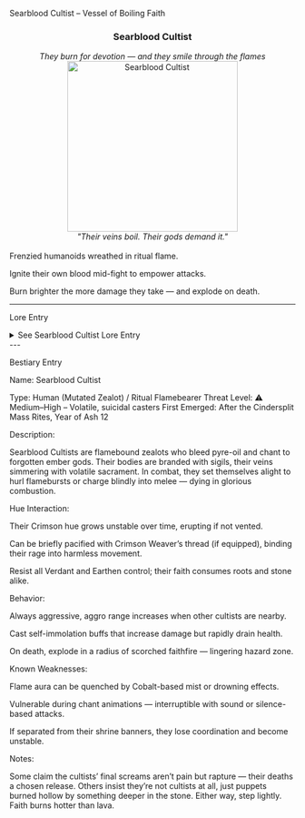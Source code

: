 Searblood Cultist – Vessel of Boiling Faith

<div align="center">
  <h3>Searblood Cultist</h3>  
  <i>They burn for devotion — and they smile through the flames</i></br>  
  <img src="../../assets/monsters/searblood-cultist.png" alt="Searblood Cultist" width="300">  
  </br><i>"Their veins boil. Their gods demand it."</i></br></br>
</div>Frenzied humanoids wreathed in ritual flame.

Ignite their own blood mid-fight to empower attacks.

Burn brighter the more damage they take — and explode on death.



---

Lore Entry

<details><summary>See Searblood Cultist Lore Entry</summary>Lore Entry: Burned parchment recovered from the Ember Reliquary

> “We gave them fire and they gave us back belief.”



> "The Searbloods are not born. They are chosen — or broken. Fanatics of the Flame Choir, they offer their veins as altars. Every drop boiled is a hymn. Every wound is scripture."



> "You’ll know them by their chants — not spoken, but hissed between clenched teeth. And by the way they bleed fire, not red."



> "One ignites to strike. Two ignite to sanctify. A dozen? That’s a sermon, and you'd best run before they sing it."



> — Last record of Flameward Vintell, whose bones were found fused to a scorched altarstone



</details>
---

Bestiary Entry

Name:	Searblood Cultist

Type:	Human (Mutated Zealot) / Ritual Flamebearer
Threat Level:	⚠️ Medium–High – Volatile, suicidal casters
First Emerged:	After the Cindersplit Mass Rites, Year of Ash 12


Description:

Searblood Cultists are flamebound zealots who bleed pyre-oil and chant to forgotten ember gods. Their bodies are branded with sigils, their veins simmering with volatile sacrament. In combat, they set themselves alight to hurl flamebursts or charge blindly into melee — dying in glorious combustion.

Hue Interaction:

Their Crimson hue grows unstable over time, erupting if not vented.

Can be briefly pacified with Crimson Weaver’s thread (if equipped), binding their rage into harmless movement.

Resist all Verdant and Earthen control; their faith consumes roots and stone alike.


Behavior:

Always aggressive, aggro range increases when other cultists are nearby.

Cast self-immolation buffs that increase damage but rapidly drain health.

On death, explode in a radius of scorched faithfire — lingering hazard zone.


Known Weaknesses:

Flame aura can be quenched by Cobalt-based mist or drowning effects.

Vulnerable during chant animations — interruptible with sound or silence-based attacks.

If separated from their shrine banners, they lose coordination and become unstable.


Notes:

Some claim the cultists’ final screams aren’t pain but rapture — their deaths a chosen release. Others insist they’re not cultists at all, just puppets burned hollow by something deeper in the stone. Either way, step lightly. Faith burns hotter than lava.



